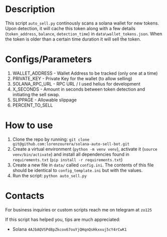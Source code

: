 # Description

This script `auto_sell.py` continously scans a solana wallet for new tokens. Upon detection, it will cache this token along with a few details (`token_address`, `balance`, `detection_time`) in `data\wallet_tokens.json`. When the token is older than a certain time duration it will sell the token.

# Configs/Parameters

1. WALLET_ADDRESS - Wallet Address to be tracked (only one at a time)
2. PRIVATE_KEY - Private Key for the wallet (to allow selling)
3. SOLANA_RPC_URL - RPC URL / I used helius for development
4. X_SECONDS - Amount in seconds between token detection and initiating the sell swap.
5. SLIPPAGE - Allowable slippage
6. PERCENT_TO_SELL 



# How to use
1. Clone the repo by running: `git clone git@github.com:lorenzourera/solana-auto-sell-bot.git`
2. Create a virtual environment (`python -m venv venv`), activate it (`source venv/bin/activate`) and install all dependencies found in `requirements.txt` (`pip install -r requirements.txt`)
3. Create a new file in `data/` called `config.ini`. The contents of this file should be identical to `config_template.ini` but with the values.
4. Run the script: `python auto_sell.py`



# Contacts
For business inquiries or custom scripts reach me on telegram at `zo125`

If this script has helped you, tips are much appreciated:
* Solana `4AJbAQVSPd8pZkcox67ouYjQHqnQsHkxxuj5cY4rCwK1`
